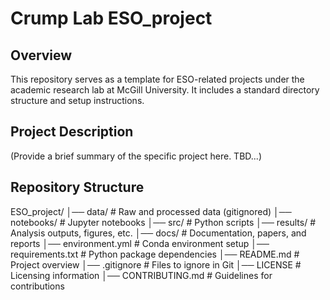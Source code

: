 # Crump Lab ESO_project

## Overview
This repository serves as a template for ESO-related projects under the academic research lab at McGill University. It includes a standard directory structure and setup instructions.

## Project Description
(Provide a brief summary of the specific project here. TBD...)

## Repository Structure
ESO_project/ 
│── data/ # Raw and processed data (gitignored) 
│── notebooks/ # Jupyter notebooks 
│── src/ # Python scripts 
│── results/ # Analysis outputs, figures, etc. 
│── docs/ # Documentation, papers, and reports 
│── environment.yml # Conda environment setup 
│── requirements.txt # Python package dependencies 
│── README.md # Project overview 
│── .gitignore # Files to ignore in Git 
│── LICENSE # Licensing information 
│── CONTRIBUTING.md # Guidelines for contributions